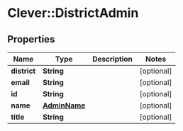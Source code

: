 # Clever::DistrictAdmin

## Properties
Name | Type | Description | Notes
------------ | ------------- | ------------- | -------------
**district** | **String** |  | [optional] 
**email** | **String** |  | [optional] 
**id** | **String** |  | [optional] 
**name** | [**AdminName**](AdminName.md) |  | [optional] 
**title** | **String** |  | [optional] 

